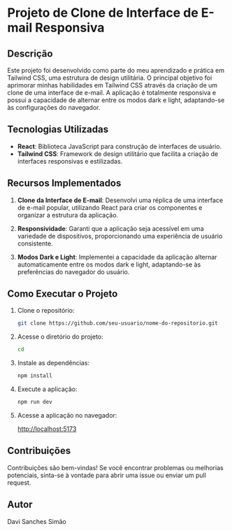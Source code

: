 # Projeto de Clone de Interface de E-mail Responsiva

## Descrição

Este projeto foi desenvolvido como parte do meu aprendizado e prática em Tailwind CSS, uma estrutura de design utilitária. O principal objetivo foi aprimorar minhas habilidades em Tailwind CSS através da criação de um clone de uma interface de e-mail. A aplicação é totalmente responsiva e possui a capacidade de alternar entre os modos dark e light, adaptando-se às configurações do navegador.

## Tecnologias Utilizadas

- **React**: Biblioteca JavaScript para construção de interfaces de usuário.
- **Tailwind CSS**: Framework de design utilitário que facilita a criação de interfaces responsivas e estilizadas.

## Recursos Implementados

1. **Clone da Interface de E-mail**: Desenvolvi uma réplica de uma interface de e-mail popular, utilizando React para criar os componentes e organizar a estrutura da aplicação.

2. **Responsividade**: Garanti que a aplicação seja acessível em uma variedade de dispositivos, proporcionando uma experiência de usuário consistente.

3. **Modos Dark e Light**: Implementei a capacidade da aplicação alternar automaticamente entre os modos dark e light, adaptando-se às preferências do navegador do usuário.

## Como Executar o Projeto

1. Clone o repositório:

   ```bash
   git clone https://github.com/seu-usuario/nome-do-repositorio.git
   ```

2. Acesse o diretório do projeto:

   ```bash
   cd 
   ```

3. Instale as dependências:

   ```bash
   npm install
   ```

4. Execute a aplicação:

   ```bash
   npm run dev
   ```

5. Acesse a aplicação no navegador:

   [http://localhost:5173](http://localhost:5173)

## Contribuições

Contribuições são bem-vindas! Se você encontrar problemas ou melhorias potenciais, sinta-se à vontade para abrir uma issue ou enviar um pull request.

## Autor

Davi Sanches Simão

